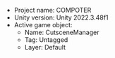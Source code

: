 <!-- UNITY CODE ASSIST INSTRUCTIONS START -->
- Project name: COMPOTER
- Unity version: Unity 2022.3.48f1
- Active game object:
  - Name: CutsceneManager
  - Tag: Untagged
  - Layer: Default
<!-- UNITY CODE ASSIST INSTRUCTIONS END -->